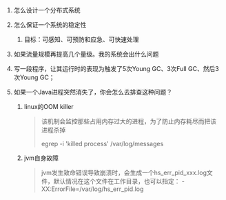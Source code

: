 1. 怎么设计一个分布式系统

2. 怎么保证一个系统的稳定性

   1. 目标：可感知、可预防和应急、可快速处理

3. 如果流量规模再提高几个量级。我的系统会出什么问题

4. 写一段程序，让其运行时的表现为触发了5次Young GC、3次Full GC、然后3次Young GC；

5. 如果一个Java进程突然消失了，你会怎么去排查这种问题？
   1. linux的OOM killer

      > 该机制会监控那些占用内存过大的进程，为了防止内存耗尽而把该进程杀掉
      >
      > egrep -i 'killed process' /var/log/messages

   2. jvm自身故障

      > jvm发生致命错误导致崩溃时，会生成一个hs_err_pid_xxx.log文件，默认情况在这个文件在工作目录，也可以指定： -XX:ErrorFile=/var/log/hs_err_pid<pid>.log